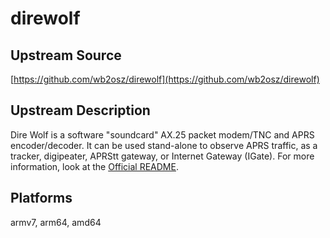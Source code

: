# direwolf

## Upstream Source

[https://github.com/wb2osz/direwolf](https://github.com/wb2osz/direwolf)

## Upstream Description

Dire Wolf is a software "soundcard" AX.25 packet modem/TNC and APRS encoder/decoder. It can be used stand-alone to observe APRS traffic, as a tracker, digipeater, APRStt gateway, or Internet Gateway (IGate). For more information, look at the [Official README](https://github.com/wb2osz/direwolf/blob/dev/doc/README.md).

## Platforms

armv7, arm64, amd64
